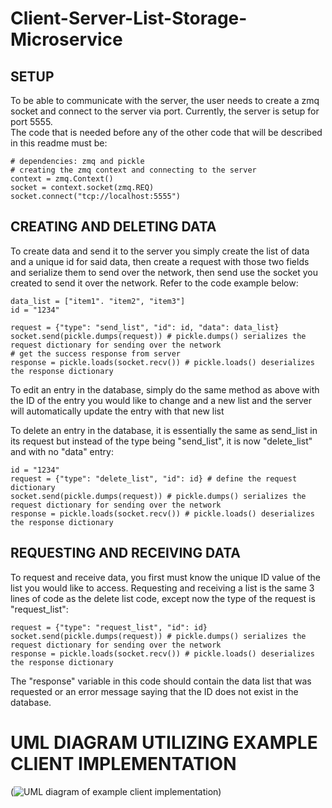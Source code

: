 # Client-Server-List-Storage-Microservice

## SETUP
To be able to communicate with the server, the user needs to create a zmq socket and connect to the server via port. Currently, the server is setup for port 5555.  
The code that is needed before any of the other code that will be described in this readme must be:  
```
# dependencies: zmq and pickle
# creating the zmq context and connecting to the server
context = zmq.Context()
socket = context.socket(zmq.REQ)
socket.connect("tcp://localhost:5555")
```

## CREATING AND DELETING DATA 
 
To create data and send it to the server you simply create the list of data and a unique id for said data, then create a request with those two fields and serialize them to send over the network, then send use the socket you created to send it over the network. Refer to the code example below:    


```
data_list = ["item1". "item2", "item3"]
id = "1234"

request = {"type": "send_list", "id": id, "data": data_list}
socket.send(pickle.dumps(request)) # pickle.dumps() serializes the request dictionary for sending over the network
# get the success response from server
response = pickle.loads(socket.recv()) # pickle.loads() deserializes the response dictionary
```
  
To edit an entry in the database, simply do the same method as above with the ID of the entry you would like to change and a new list and the server will automatically update the entry with that new list  
  
To delete an entry in the database, it is essentially the same as send_list in its request but instead of the type being "send_list", it is now "delete_list" and with no "data" entry:

```
id = "1234"
request = {"type": "delete_list", "id": id} # define the request dictionary
socket.send(pickle.dumps(request)) # pickle.dumps() serializes the request dictionary for sending over the network
response = pickle.loads(socket.recv()) # pickle.loads() deserializes the response dictionary
```
  
## REQUESTING AND RECEIVING DATA
  
To request and receive data, you first must know the unique ID value of the list you would like to access. Requesting and receiving a list is the same 3 lines of code as the delete list code, except now the type of the request is "request_list":  

```
request = {"type": "request_list", "id": id}
socket.send(pickle.dumps(request)) # pickle.dumps() serializes the request dictionary for sending over the network
response = pickle.loads(socket.recv()) # pickle.loads() deserializes the response dictionary
```
The "response" variable in this code should contain the data list that was requested or an error message saying that the ID does not exist in the database.

# UML DIAGRAM UTILIZING EXAMPLE CLIENT IMPLEMENTATION 
(![UML diagram of example client implementation](https://github.com/user-attachments/assets/a537bd00-4541-4f7e-b0f8-41f2316e1b30))

